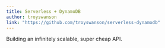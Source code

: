 ```yaml
---
title: Serverless + DynamoDB
author: troyswanson
link: "https://github.com/troyswanson/serverless-dynamodb"
---
```


Building an infinitely scalable, super cheap API.
